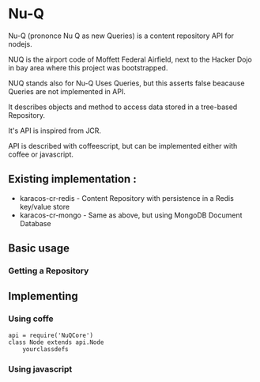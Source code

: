 # Nu-Q

Nu-Q (prononce Nu Q as new Queries) is a content repository API for nodejs.

NUQ is the airport code of Moffett Federal Airfield, next to the Hacker Dojo in bay area where this project was bootstrapped.

NUQ stands also for Nu-Q Uses Queries, but this asserts false beacause Queries are not implemented in API.

It describes objects and method to access data stored in a tree-based Repository.

It's API is inspired from JCR.

API is described with coffeescript, but can be implemented either with coffee or javascript.

## Existing implementation :

* karacos-cr-redis - Content Repository with persistence in a Redis key/value store
* karacos-cr-mongo - Same as above, but using MongoDB Document Database

## Basic usage

### Getting a Repository


## Implementing

### Using coffe

```
api = require('NuQCore')
class Node extends api.Node
    yourclassdefs
```

### Using javascript